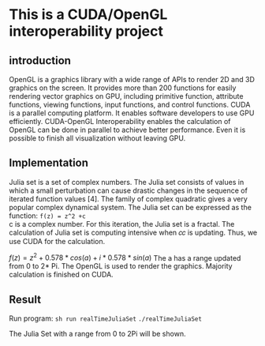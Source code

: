 # This is a CUDA/OpenGL interoperability project


## introduction

OpenGL is a graphics library with a wide range of APIs to render 2D and 3D graphics 
on the screen. It provides more than 200 functions for easily rendering vector graphics
on GPU, including primitive function, attribute functions, viewing functions, input 
functions, and control functions. CUDA is a parallel computing platform. It enables 
software developers to use GPU efficiently. CUDA-OpenGL Interoperability enables
the calculation of OpenGL can be done in parallel to achieve better performance. Even 
it is possible to finish all visualization without leaving GPU. 
## Implementation

Julia set is a set of complex numbers. The Julia set consists of values in which a small 
perturbation can cause drastic changes in the sequence of iterated function values [4]. 
The family of complex quadratic gives a very popular complex dynamical system. The 
Julia set can be expressed as the function:
`f(z) = z^2 +c`\
c is a complex number. For this iteration, the Julia set is a fractal. The calculation of 
Julia set is computing intensive when 𝑐𝑐 is updating. Thus, we use CUDA for the 
calculation.

$f(z) = z^2 + 0.578 * cos(a) + i* 0.578 * sin(a)$
The a has a range updated from 0 to 2* Pi.
The OpenGL is used to render the graphics. Majority calculation is finished on CUDA.

## Result
Run program:
`sh run realTimeJuliaSet`
`./realTimeJuliaSet`

The Julia Set with a range from 0 to 2Pi will be shown. 
